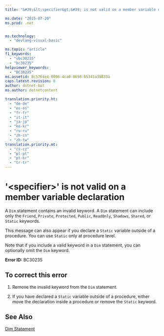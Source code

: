 ```yaml
---
title: "&#39;&lt;specifier&gt;&#39; is not valid on a member variable declaration"

ms.date: "2015-07-20"
ms.prod: .net


ms.technology: 
  - "devlang-visual-basic"

ms.topic: "article"
f1_keywords: 
  - "vbc30235"
  - "bc30235"
helpviewer_keywords: 
  - "BC30235"
ms.assetid: 8c5764e4-0096-4ca0-8656-05341a39833a
caps.latest.revision: 8
author: dotnet-bot
ms.author: dotnetcontent

translation.priority.ht: 
  - "de-de"
  - "es-es"
  - "fr-fr"
  - "it-it"
  - "ja-jp"
  - "ko-kr"
  - "ru-ru"
  - "zh-cn"
  - "zh-tw"
translation.priority.mt: 
  - "cs-cz"
  - "pl-pl"
  - "pt-br"
  - "tr-tr"
---
```

# &#39;&lt;specifier&gt;&#39; is not valid on a member variable declaration
A `Dim` statement contains an invalid keyword. A `Dim` statement can include only the `Friend`, `Private`, `Protected`, `Public`, `ReadOnly`, `Shadows`, `Shared`, or `Static` keywords.  
  
 This message can also appear if you declare a `Static` variable outside of a procedure. You can use `Static` only at procedure level.  
  
 Note that if you include a valid keyword in a `Dim` statement, you can optionally omit the `Dim` keyword.  
  
 **Error ID:** BC30235  
  
## To correct this error  
  
1.  Remove the invalid keyword from the `Dim` statement.  
  
2.  If you have declared a `Static` variable outside of a procedure, either move the declaration inside a procedure or remove the `Static` keyword.  
  
## See Also  
 [Dim Statement](../../visual-basic/language-reference/statements/dim-statement.md)
